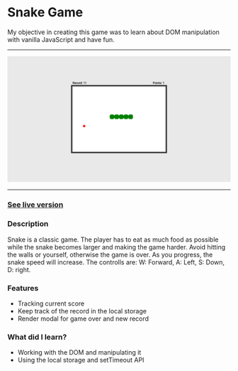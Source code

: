 # Snake Game

My objective in creating this game was to learn about DOM manipulation with vanilla JavaScript and have fun.

---

![index page](snake.png)

---

### [See live version](https://tbence98.github.io/Snake/)

### Description

Snake is a classic game. The player has to eat as much food as possible while the snake becomes larger and making the game harder. Avoid hitting the walls or
yourself, otherwise the game is over. As you progress, the snake speed will increase. The controlls are: W: Forward, A: Left, S: Down, D: right.

### Features

- Tracking current score
- Keep track of the record in the local storage
- Render modal for game over and new record

### What did I learn?

- Working with the DOM and manipulating it
- Using the local storage and setTimeout API
